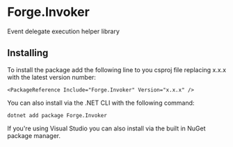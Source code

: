 # Forge.Invoker
Event delegate execution helper library

## Installing

To install the package add the following line to you csproj file replacing x.x.x with the latest version number:

```
<PackageReference Include="Forge.Invoker" Version="x.x.x" />
```

You can also install via the .NET CLI with the following command:

```
dotnet add package Forge.Invoker
```

If you're using Visual Studio you can also install via the built in NuGet package manager.
